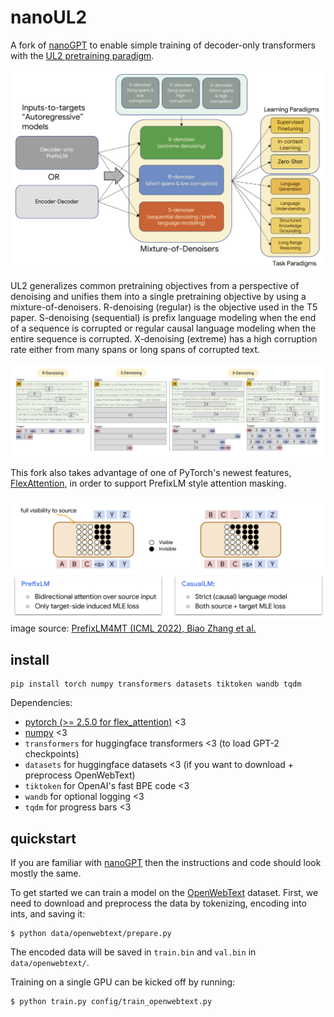 # nanoUL2

A fork of [nanoGPT](https://github.com/karpathy/nanoGPT) to enable simple training of decoder-only transformers with the [UL2 pretraining paradigm](https://arxiv.org/abs/2205.05131).

![ul2-full](assets/ul2-full.png)

UL2 generalizes common pretraining objectives from a perspective of denoising and unifies them into a single pretraining objective by using a mixture-of-denoisers. R-denoising (regular) is the objective used in the T5 paper. S-denoising (sequential) is prefix language modeling when the end of a sequence is corrupted or regular causal language modeling when the entire sequence is corrupted. X-denoising (extreme) has a high corruption rate either from many spans or long spans of corrupted text.

![ul2-mod](assets/ul2-mod.png)

This fork also takes advantage of one of PyTorch's newest features, [FlexAttention](https://pytorch.org/blog/flexattention/), in order to support PrefixLM style attention masking.

![prefixlm](assets/prefixlm.png)
image source: [PrefixLM4MT (ICML 2022), Biao Zhang et al.](https://icml.cc/media/icml-2022/Slides/17048.pdf)

## install

```
pip install torch numpy transformers datasets tiktoken wandb tqdm
```

Dependencies:

- [pytorch (>= 2.5.0 for flex_attention)](https://pytorch.org) <3
- [numpy](https://numpy.org/install/) <3
-  `transformers` for huggingface transformers <3 (to load GPT-2 checkpoints)
-  `datasets` for huggingface datasets <3 (if you want to download + preprocess OpenWebText)
-  `tiktoken` for OpenAI's fast BPE code <3
-  `wandb` for optional logging <3
-  `tqdm` for progress bars <3

## quickstart

If you are familiar with [nanoGPT](https://github.com/karpathy/nanoGPT) then the instructions and code should look mostly the same.

To get started we can train a model on the [OpenWebText](https://huggingface.co/datasets/Skylion007/openwebtext) dataset. First, we need to download and preprocess the data by tokenizing, encoding into ints, and saving it:

```
$ python data/openwebtext/prepare.py
```

The encoded data will be saved in `train.bin` and `val.bin` in `data/openwebtext/`. 

Training on a single GPU can be kicked off by running:

```
$ python train.py config/train_openwebtext.py
```
